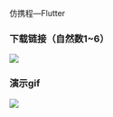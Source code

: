 仿携程—Flutter
### 下载链接（自然数1~6）

![](https://www.pgyer.com/app/qrcode/E7uJ)

### 演示gif
![](https://github.com/IronRen/iron_trip/blob/master/demonstration.gif?imageMogr2/auto-orient/strip/imageView2/2/w/300)
